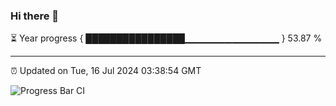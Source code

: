 ### Hi there 👋

⏳ Year progress { ████████████████▁▁▁▁▁▁▁▁▁▁▁▁▁▁ } 53.87 %

---

⏰ Updated on Tue, 16 Jul 2024 03:38:54 GMT

![Progress Bar CI](https://github.com/IshwaranRudhara/GIT-ACTION/workflows/Progress%20Bar%20CI/badge.svg)
